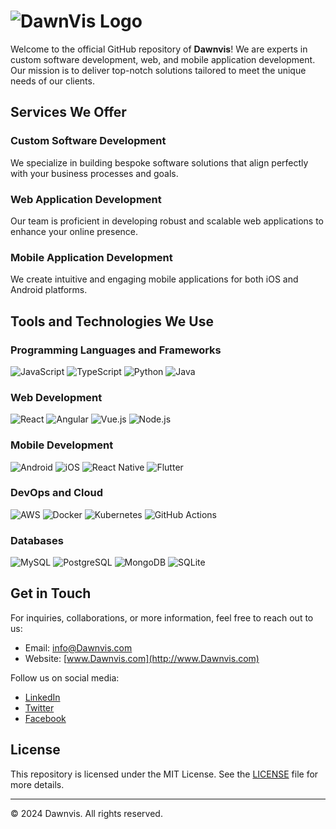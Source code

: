 # ![DawnVis Logo](https://avatars.githubusercontent.com/u/171034892?v=4)

Welcome to the official GitHub repository of **Dawnvis**! We are experts in custom software development, web, and mobile application development. Our mission is to deliver top-notch solutions tailored to meet the unique needs of our clients.

## Services We Offer

### Custom Software Development
We specialize in building bespoke software solutions that align perfectly with your business processes and goals.

### Web Application Development
Our team is proficient in developing robust and scalable web applications to enhance your online presence.

### Mobile Application Development
We create intuitive and engaging mobile applications for both iOS and Android platforms.

## Tools and Technologies We Use

### Programming Languages and Frameworks

![JavaScript](https://img.shields.io/badge/-JavaScript-F7DF1E?style=for-the-badge&logo=javascript&logoColor=black)
![TypeScript](https://img.shields.io/badge/-TypeScript-007ACC?style=for-the-badge&logo=typescript&logoColor=white)
![Python](https://img.shields.io/badge/-Python-3776AB?style=for-the-badge&logo=python&logoColor=white)
![Java](https://img.shields.io/badge/-Java-007396?style=for-the-badge&logo=java&logoColor=white)

### Web Development

![React](https://img.shields.io/badge/-React-61DAFB?style=for-the-badge&logo=react&logoColor=black)
![Angular](https://img.shields.io/badge/-Angular-DD0031?style=for-the-badge&logo=angular&logoColor=white)
![Vue.js](https://img.shields.io/badge/-Vue.js-4FC08D?style=for-the-badge&logo=vue.js&logoColor=white)
![Node.js](https://img.shields.io/badge/-Node.js-339933?style=for-the-badge&logo=node.js&logoColor=white)

### Mobile Development

![Android](https://img.shields.io/badge/-Android-3DDC84?style=for-the-badge&logo=android&logoColor=white)
![iOS](https://img.shields.io/badge/-iOS-000000?style=for-the-badge&logo=apple&logoColor=white)
![React Native](https://img.shields.io/badge/-React%20Native-61DAFB?style=for-the-badge&logo=react&logoColor=black)
![Flutter](https://img.shields.io/badge/-Flutter-02569B?style=for-the-badge&logo=flutter&logoColor=white)

### DevOps and Cloud

![AWS](https://img.shields.io/badge/-AWS-232F3E?style=for-the-badge&logo=amazon-aws&logoColor=white)
![Docker](https://img.shields.io/badge/-Docker-2496ED?style=for-the-badge&logo=docker&logoColor=white)
![Kubernetes](https://img.shields.io/badge/-Kubernetes-326CE5?style=for-the-badge&logo=kubernetes&logoColor=white)
![GitHub Actions](https://img.shields.io/badge/-GitHub%20Actions-2088FF?style=for-the-badge&logo=github-actions&logoColor=white)

### Databases

![MySQL](https://img.shields.io/badge/-MySQL-4479A1?style=for-the-badge&logo=mysql&logoColor=white)
![PostgreSQL](https://img.shields.io/badge/-PostgreSQL-336791?style=for-the-badge&logo=postgresql&logoColor=white)
![MongoDB](https://img.shields.io/badge/-MongoDB-47A248?style=for-the-badge&logo=mongodb&logoColor=white)
![SQLite](https://img.shields.io/badge/-SQLite-003B57?style=for-the-badge&logo=sqlite&logoColor=white)

## Get in Touch

For inquiries, collaborations, or more information, feel free to reach out to us:

- Email: [info@Dawnvis.com](mailto:info@Dawnvis.com)
- Website: [www.Dawnvis.com](http://www.Dawnvis.com)

Follow us on social media:

- [LinkedIn](https://www.linkedin.com/company/Dawnvis)
- [Twitter](https://twitter.com/Dawnvis)
- [Facebook](https://www.facebook.com/Dawnvis)

## License

This repository is licensed under the MIT License. See the [LICENSE](LICENSE) file for more details.

---

© 2024 Dawnvis. All rights reserved.
